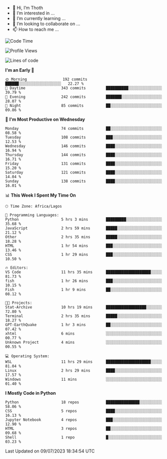 <!---
thoth2357/thoth2357 is a ✨ special ✨ repository because its `README.md` (this file) appears on your GitHub profile.
You can click the Preview link to take a look at your changes.
--->

- 👋 Hi, I’m Thoth
- 👀 I’m interested in ...
- 🌱 I’m currently learning ...
- 💞️ I’m looking to collaborate on ...
- 📫 How to reach me ...




<!--START_SECTION:waka-->
![Code Time](http://img.shields.io/badge/Code%20Time-2%2C133%20hrs%202%20mins-blue)

![Profile Views](http://img.shields.io/badge/Profile%20Views-0-blue)

![Lines of code](https://img.shields.io/badge/From%20Hello%20World%20I%27ve%20Written-29.1%20million%20lines%20of%20code-blue)

**I'm an Early 🐤** 

```text
🌞 Morning                192 commits         ██████░░░░░░░░░░░░░░░░░░░   22.27 % 
🌆 Daytime                343 commits         ██████████░░░░░░░░░░░░░░░   39.79 % 
🌃 Evening                242 commits         ███████░░░░░░░░░░░░░░░░░░   28.07 % 
🌙 Night                  85 commits          ██░░░░░░░░░░░░░░░░░░░░░░░   09.86 % 
```
📅 **I'm Most Productive on Wednesday** 

```text
Monday                   74 commits          ██░░░░░░░░░░░░░░░░░░░░░░░   08.58 % 
Tuesday                  108 commits         ███░░░░░░░░░░░░░░░░░░░░░░   12.53 % 
Wednesday                146 commits         ████░░░░░░░░░░░░░░░░░░░░░   16.94 % 
Thursday                 144 commits         ████░░░░░░░░░░░░░░░░░░░░░   16.71 % 
Friday                   131 commits         ████░░░░░░░░░░░░░░░░░░░░░   15.20 % 
Saturday                 121 commits         ████░░░░░░░░░░░░░░░░░░░░░   14.04 % 
Sunday                   138 commits         ████░░░░░░░░░░░░░░░░░░░░░   16.01 % 
```


📊 **This Week I Spent My Time On** 

```text
🕑︎ Time Zone: Africa/Lagos

💬 Programming Languages: 
Python                   5 hrs 3 mins        █████████░░░░░░░░░░░░░░░░   35.68 % 
JavaScript               2 hrs 59 mins       █████░░░░░░░░░░░░░░░░░░░░   21.12 % 
Other                    2 hrs 35 mins       █████░░░░░░░░░░░░░░░░░░░░   18.28 % 
HTML                     1 hr 54 mins        ███░░░░░░░░░░░░░░░░░░░░░░   13.46 % 
CSS                      1 hr 29 mins        ███░░░░░░░░░░░░░░░░░░░░░░   10.50 % 

🔥 Editors: 
VS Code                  11 hrs 35 mins      ████████████████████░░░░░   81.73 % 
fish                     1 hr 26 mins        ███░░░░░░░░░░░░░░░░░░░░░░   10.15 % 
Fish                     1 hr 9 mins         ██░░░░░░░░░░░░░░░░░░░░░░░   08.12 % 

🐱‍💻 Projects: 
Stat-Archive             10 hrs 19 mins      ██████████████████░░░░░░░   72.80 % 
Terminal                 2 hrs 35 mins       █████░░░░░░░░░░░░░░░░░░░░   18.27 % 
GPT-EarthQuake           1 hr 3 mins         ██░░░░░░░░░░░░░░░░░░░░░░░   07.42 % 
xhtml                    6 mins              ░░░░░░░░░░░░░░░░░░░░░░░░░   00.77 % 
Unknown Project          4 mins              ░░░░░░░░░░░░░░░░░░░░░░░░░   00.55 % 

💻 Operating System: 
WSL                      11 hrs 29 mins      ████████████████████░░░░░   81.04 % 
Linux                    2 hrs 29 mins       ████░░░░░░░░░░░░░░░░░░░░░   17.57 % 
Windows                  11 mins             ░░░░░░░░░░░░░░░░░░░░░░░░░   01.40 % 
```

**I Mostly Code in Python** 

```text
Python                   18 repos            ███████████████░░░░░░░░░░   58.06 % 
CSS                      5 repos             ████░░░░░░░░░░░░░░░░░░░░░   16.13 % 
Jupyter Notebook         4 repos             ███░░░░░░░░░░░░░░░░░░░░░░   12.90 % 
HTML                     3 repos             ██░░░░░░░░░░░░░░░░░░░░░░░   09.68 % 
Shell                    1 repo              █░░░░░░░░░░░░░░░░░░░░░░░░   03.23 % 
```




 Last Updated on 09/07/2023 18:34:54 UTC
<!--END_SECTION:waka-->
<!--![](http://github-profile-summary-cards.vercel.app/api/cards/profile-details?username=thoth2357&theme=2077)

![](http://github-profile-summary-cards.vercel.app/api/cards/stats?username=thoth2357&theme=2077)![](http://github-profile-summary-cards.vercel.app/api/cards/productive-time?username=thoth2357&theme=2077&utcOffset=8) -->
